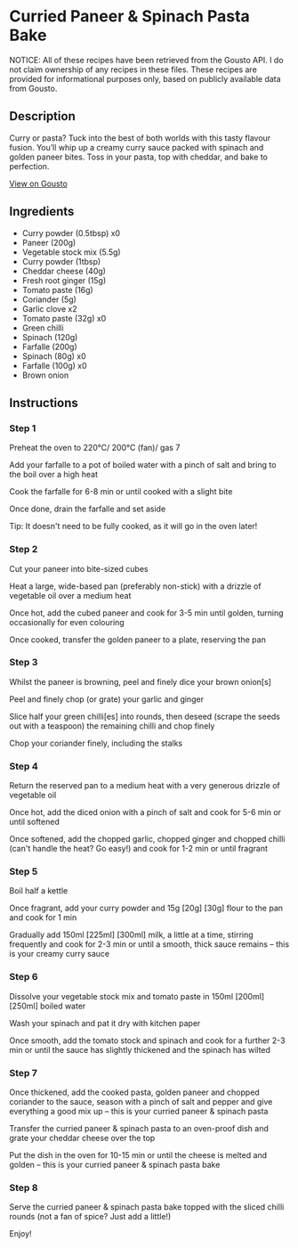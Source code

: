 # Curried Paneer & Spinach Pasta Bake

NOTICE: All of these recipes have been retrieved from the Gousto API. I do not claim ownership of any recipes in these files. These recipes are provided for informational purposes only, based on publicly available data from Gousto.

## Description

Curry or pasta? Tuck into the best of both worlds with this tasty flavour fusion. You’ll whip up a creamy curry sauce packed with spinach and golden paneer bites. Toss in your pasta, top with cheddar, and bake to perfection.

[View on Gousto](https://www.gousto.co.uk/recipes/cookbook/curried-spinach-paneer-pasta-bake)

## Ingredients

- Curry powder (0.5tbsp) x0
- Paneer (200g)
- Vegetable stock mix (5.5g)
- Curry powder (1tbsp)
- Cheddar cheese (40g)
- Fresh root ginger (15g)
- Tomato paste (16g)
- Coriander (5g)
- Garlic clove x2
- Tomato paste (32g) x0
- Green chilli
- Spinach (120g)
- Farfalle (200g)
- Spinach (80g) x0
- Farfalle (100g) x0
- Brown onion

## Instructions


### Step 1

Preheat the oven to 220°C/ 200°C (fan)/ gas 7

Add your farfalle to a pot of boiled water with a pinch of salt and bring to the boil over a high heat

Cook the farfalle for 6-8 min or until cooked with a slight bite

Once done, drain the farfalle and set aside

Tip: It doesn't need to be fully cooked, as it will go in the oven later!


### Step 2

Cut your paneer into bite-sized cubes

Heat a large, wide-based pan (preferably non-stick) with a drizzle of vegetable oil over a medium heat

Once hot, add the cubed paneer and cook for 3-5 min until golden, turning occasionally for even colouring

Once cooked, transfer the golden paneer to a plate, reserving the pan


### Step 3

Whilst the paneer is browning, peel and finely dice your brown onion[s]

Peel and finely chop (or grate) your garlic and ginger

Slice half your green chilli[es] into rounds, then deseed (scrape the seeds out with a teaspoon) the remaining chilli and chop finely

Chop your coriander finely, including the stalks


### Step 4

Return the reserved pan to a medium heat with a very generous drizzle of vegetable oil

Once hot, add the diced onion with a pinch of salt and cook for 5-6 min or until softened

Once softened, add the chopped garlic, chopped ginger and chopped chilli (can't handle the heat? Go easy!) and cook for 1-2 min or until fragrant


### Step 5

Boil half a kettle

Once fragrant, add your curry powder and 15g <span class="text-purple">[20g] </span><span class="text-danger">[30g]</span> flour to the pan and cook for 1 min

Gradually add 150ml <span class="text-purple">[225ml]</span> <span class="text-danger">[300ml]</span> milk, a little at a time, stirring frequently and cook for 2-3 min or until a smooth, thick sauce remains – this is your creamy curry sauce


### Step 6

Dissolve your vegetable stock mix and tomato paste in 150ml <span class="text-purple">[200ml] </span><span class="text-danger">[250ml]</span> boiled water

Wash your spinach and pat it dry with kitchen paper

Once smooth, add the tomato stock and spinach and cook for a further 2-3 min or until the sauce has slightly thickened and the spinach has wilted


### Step 7

Once thickened, add the cooked pasta, golden paneer and chopped coriander to the sauce, season with a pinch of salt and pepper and give everything a good mix up – this is your curried paneer & spinach pasta

Transfer the curried paneer & spinach pasta to an oven-proof dish and grate your cheddar cheese over the top

Put the dish in the oven for 10-15 min or until the cheese is melted and golden – this is your curried paneer & spinach pasta bake

### Step 8

Serve the curried paneer & spinach pasta bake topped with the sliced chilli rounds (not a fan of spice? Just add a little!)

Enjoy!

